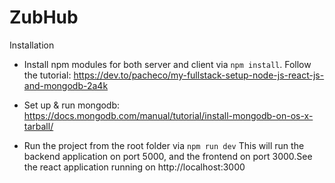 ZubHub
===

Installation
* Install npm modules for both server and client via `npm install`. Follow the tutorial: https://dev.to/pacheco/my-fullstack-setup-node-js-react-js-and-mongodb-2a4k
* Set up & run mongodb: https://docs.mongodb.com/manual/tutorial/install-mongodb-on-os-x-tarball/

* Run the project from the root folder via `npm run dev`
This will run the backend application on port 5000, and the frontend on port 3000.See the react application running on http://localhost:3000
